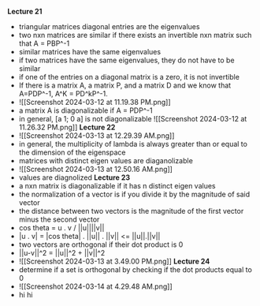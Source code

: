 **Lecture 21**
- triangular matrices diagonal entries are the eigenvalues
- two nxn matrices are similar if there exists an invertible nxn matrix such that A = PBP^-1
- similar matrices have the same eigenvalues
- if two matrices have the same eigenvalues, they do not have to be similar
- if one of the entries on a diagonal matrix is a zero, it is not invertible
- If there is a matrix A, a matrix P, and a matrix D and we know that A=PDP^-1, A^K = PD^kP^-1.
- ![[Screenshot 2024-03-12 at 11.19.38 PM.png]]
- a matrix A is diagonalizable if A = PDP^-1
- in general, [a 1; 0 a] is not diagonalizable
![[Screenshot 2024-03-12 at 11.26.32 PM.png]]
**Lecture 22**
- ![[Screenshot 2024-03-13 at 12.29.39 AM.png]]
- in general, the multiplicity of lambda is always greater than or equal to the dimension of the eigenspace 
- matrices with distinct eigen values are diaganolizable
- ![[Screenshot 2024-03-13 at 12.50.16 AM.png]]
- values are diagnolized 
**Lecture 23**
- a nxn matrix is diagonalizable if it has n distinct eigen values
- the normalization of a vector is if you divide it by the magnitude of said vector
- the distance between two vectors is the magnitude of the first vector minus the second vector
- cos theta = u . v / ||u||||v|| 
- |u . v| = |cos theta| . ||u|| . ||v|| <= ||u||.||v||
- two vectors are orthogonal if their dot product is 0 
- ||u-v||^2 = ||u||^2 + ||v||^2
- ![[Screenshot 2024-03-13 at 3.49.00 PM.png]]
**Lecture 24**
- determine if a set is orthogonal by checking if the dot products equal to 0
- ![[Screenshot 2024-03-14 at 4.29.48 AM.png]]
 - hi hi 